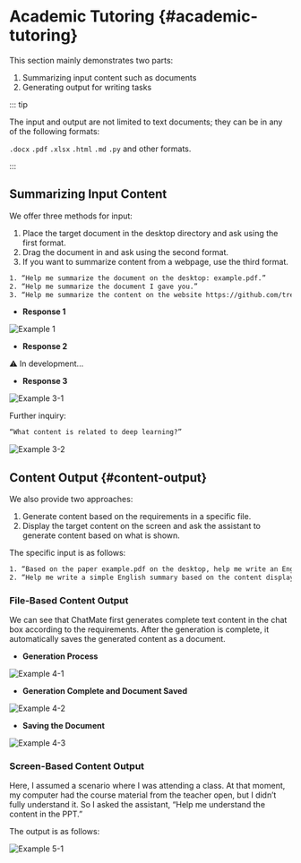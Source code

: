 <!-- markdownlint-disable MD033 -->

# Academic Tutoring {#academic-tutoring}

This section mainly demonstrates two parts:

1. Summarizing input content such as documents
2. Generating output for writing tasks

::: tip

The input and output are not limited to text documents; they can be in any of the following formats:

`.docx` `.pdf` `.xlsx` `.html` `.md` `.py` and other formats.

:::

## Summarizing Input Content

We offer three methods for input:

1. Place the target document in the desktop directory and ask using the first format.
2. Drag the document in and ask using the second format.
3. If you want to summarize content from a webpage, use the third format.

```txt
1. “Help me summarize the document on the desktop: example.pdf.”
2. “Help me summarize the document I gave you.”
3. “Help me summarize the content on the website https://github.com/trending.”
```

- **Response 1**

![Example 1](/others/academic-tutoring/sum-pdf-0001.png "Example 1")

- **Response 2**

⚠️ In development...

- **Response 3**

![Example 3-1](/others/academic-tutoring/sum-web-0001.png "Example 3-1")

Further inquiry:

```txt
“What content is related to deep learning?”
```

![Example 3-2](/others/academic-tutoring/sum-web-0002.png "Example 3-2")

## Content Output {#content-output}

We also provide two approaches:

1. Generate content based on the requirements in a specific file.
2. Display the target content on the screen and ask the assistant to generate content based on what is shown.

The specific input is as follows:

```txt
1. “Based on the paper example.pdf on the desktop, help me write an English report and save it to the desktop.”
2. “Help me write a simple English summary based on the content displayed on the screen and save it to the desktop.”
```

### File-Based Content Output

We can see that ChatMate first generates complete text content in the chat box according to the requirements. After the generation is complete, it automatically saves the generated content as a document.

- **Generation Process**

![Example 4-1](/others/academic-tutoring/gen-doc-0002.png "Example 4-1")

- **Generation Complete and Document Saved**

![Example 4-2](/others/academic-tutoring/gen-doc-0003.png "Example 4-2")

- **Saving the Document**

![Example 4-3](/others/academic-tutoring/gen-doc-0004.png "Example 4-3")

### Screen-Based Content Output

Here, I assumed a scenario where I was attending a class. At that moment, my computer had the course material from the teacher open, but I didn’t fully understand it. So I asked the assistant, “Help me understand the content in the PPT.”

The output is as follows:

![Example 5-1](/others/academic-tutoring/pic-uds-0005.png "Example 5-1")
